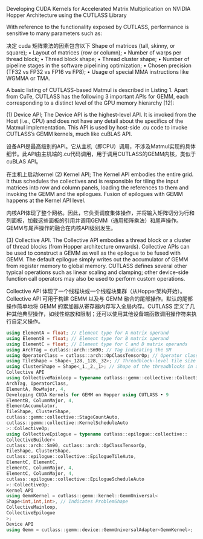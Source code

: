 Developing CUDA Kernels for Accelerated Matrix Multiplication on NVIDIA Hopper Architecture using the CUTLASS Library

With reference to the functionality exposed by CUTLASS, performance is sensitive to many parameters such as:

决定 cuda 矩阵乘法的因素包含以下
  Shape of matrices (tall, skinny, or square);
• Layout of matrices (row or column);
• Number of warps per thread block;
• Thread block shape;
• Thread cluster shape;
• Number of pipeline stages in the software pipelining optimization;
• Chosen precision (TF32 vs FP32 vs FP16 vs FP8);
• Usage of special MMA instructions like WGMMA or TMA.
  
A basic listing of CUTLASS-based Matmul is described in Listing 1. Apart from CuTe, CUTLASS has the
following 3 important APIs for GEMM, each corresponding to a distinct level of the GPU memory hierarchy [12]:

(1) Device API;
The Device API is the highest-level API. It is invoked from the Host (i.e., CPU) and does not have any detail
about the specifics of the Matmul implementation. This API is used by host-side .cu code to invoke CUTLASS’s
GEMM kernels, much like cuBLAS API.

设备API是最高级别的API。它从主机（即CPU）调用，不涉及Matmul实现的具体细节。此API由主机端的.cu代码调用，用于调用CUTLASS的GEMM内核，类似于cuBLAS API。

在主机上启动kernel
(2) Kernel API;
The Kernel API embodies the entire grid. It thus schedules the collectives and is responsible for tiling the input
matrices into row and column panels, loading the references to them and invoking the GEMM and the epilogues.
Fusion of epilogues with GEMM happens at the Kernel API level.

内核API体现了整个网格。因此，它负责调度集体操作，并将输入矩阵切分为行和列面板，加载这些面板的引用并调用GEMM（通用矩阵乘法）和尾声操作。GEMM与尾声操作的融合在内核API级别发生。

(3) Collective API.
The Collective API embodies a thread block or a cluster of thread blocks (from Hopper architecture onwards).
Collective APIs can be used to construct a GEMM as well as the epilogue to be fused with GEMM. The default
epilogue simply writes out the accumulator of GEMM from register memory to global memory. CUTLASS defines
several other typical operations such as linear scaling and clamping; other device-side function call operators
may also be used to perform custom operations.

Collective API 体现了一个线程块或一个线程块集群（从Hopper架构开始）。Collective API 可用于构建 GEMM 以及与 GEMM 融合的尾部操作。默认的尾部操作简单地将 GEMM 的累加器从寄存器内存写入全局内存。CUTLASS 定义了几种其他典型操作，如线性缩放和限制；还可以使用其他设备端函数调用操作符来执行自定义操作。


```c++
using ElementA = float; // Element type for A matrix operand
using ElementB = float; // Element type for B matrix operand
using ElementC = float; // Element type for C and D matrix operands
using ArchTag = cutlass::arch::Sm90; // Tag indicating the SM
using OperatorClass = cutlass::arch::OpClassTensorOp; // Operator class tag
using TileShape = Shape<_128,_128,_32>; // Threadblock-level tile size
using ClusterShape = Shape<_1,_2,_1>; // Shape of the threadblocks in a cluster
Collective API
using CollectiveMainloop = typename cutlass::gemm::collective::CollectiveBuilder<
ArchTag, OperatorClass,
ElementA, RowMajor, 4,
Developing CUDA Kernels for GEMM on Hopper using CUTLASS • 9
ElementB, ColumnMajor, 4,
ElementAccumulator,
TileShape, ClusterShape,
cutlass::gemm::collective::StageCountAuto,
cutlass::gemm::collective::KernelScheduleAuto
>::CollectiveOp;
using CollectiveEpilogue = typename cutlass::epilogue::collective::
CollectiveBuilder<
cutlass::arch::Sm90, cutlass::arch::OpClassTensorOp,
TileShape, ClusterShape,
cutlass::epilogue::collective::EpilogueTileAuto,
ElementC, ElementC,
ElementC, ColumnMajor, 4,
ElementC, ColumnMajor, 4,
cutlass::epilogue::collective::EpilogueScheduleAuto
>::CollectiveOp;
Kernel API
using GemmKernel = cutlass::gemm::kernel::GemmUniversal<
Shape<int,int,int>, // Indicates ProblemShape
CollectiveMainloop,
CollectiveEpilogue
>;
Device API
using Gemm = cutlass::gemm::device::GemmUniversalAdapter<GemmKernel>;
```
